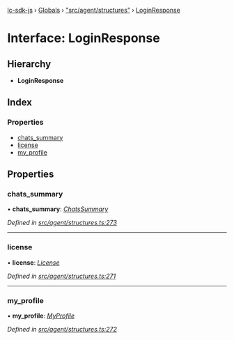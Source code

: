 [lc-sdk-js](../README.md) › [Globals](../globals.md) › ["src/agent/structures"](../modules/_src_agent_structures_.md) › [LoginResponse](_src_agent_structures_.loginresponse.md)

# Interface: LoginResponse

## Hierarchy

* **LoginResponse**

## Index

### Properties

* [chats_summary](_src_agent_structures_.loginresponse.md#chats_summary)
* [license](_src_agent_structures_.loginresponse.md#license)
* [my_profile](_src_agent_structures_.loginresponse.md#my_profile)

## Properties

###  chats_summary

• **chats_summary**: *[ChatsSummary](_src_objects_index_.chatssummary.md)*

*Defined in [src/agent/structures.ts:273](https://github.com/livechat/lc-sdk-js/blob/5281c0a/src/agent/structures.ts#L273)*

___

###  license

• **license**: *[License](_src_agent_structures_.license.md)*

*Defined in [src/agent/structures.ts:271](https://github.com/livechat/lc-sdk-js/blob/5281c0a/src/agent/structures.ts#L271)*

___

###  my_profile

• **my_profile**: *[MyProfile](_src_objects_index_.myprofile.md)*

*Defined in [src/agent/structures.ts:272](https://github.com/livechat/lc-sdk-js/blob/5281c0a/src/agent/structures.ts#L272)*
